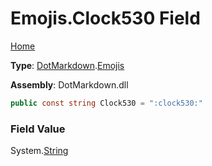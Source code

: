 # Emojis\.Clock530 Field

[Home](../../../README.md)

**Type**: [DotMarkdown](../../README.md)\.[Emojis](../README.md)

**Assembly**: DotMarkdown\.dll

```csharp
public const string Clock530 = ":clock530:"
```

### Field Value

System\.[String](https://docs.microsoft.com/en-us/dotnet/api/system.string)